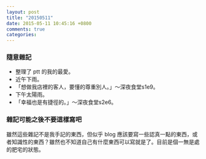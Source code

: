 ```yaml
---
layout: post
title: "20150511"
date: 2015-05-11 10:45:16 +0800
comments: true
categories: 
---
```


### 隨意雜記

- 整理了 ptt 的我的最愛。
- 近午下雨。
- 「想做我店裡的客人，要懂的尊重別人。」～深夜食堂s1e9。
- 下午太陽雨。
- 「幸福也是有捷徑的。」～深夜食堂s2e6。


### 雜記可能之後不要這樣寫吧

雖然這些雜記不是我手記的東西，但似乎 blog 應該要寫一些認真一點的東西，或者知識性的東西？雖然也不知道自己有什麼東西可以寫就是了。目前是個一無是處的肥宅的狀態。
